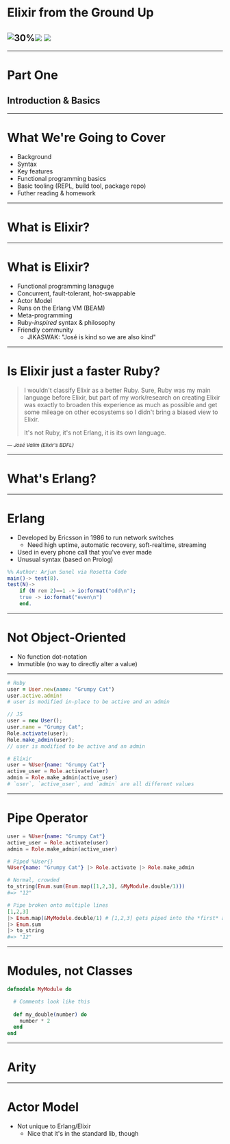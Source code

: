 <!-- $theme: gaia -->
<!-- $size: 16:9 -->

# Elixir from the Ground Up
## ![30%](https://avatars2.githubusercontent.com/u/1481354?v=3&s=400)![](https://lever-client-logos.s3.amazonaws.com/logo_color@2x-3a2ee589.png) ![](http://emojipedia-us.s3.amazonaws.com/cache/09/36/093609b96d67b99f68fc329a9b2aff6f.png)

---

# Part One
## Introduction & Basics

---
<!-- *template: invert -->
# What We're Going to Cover
- Background
- Syntax
- Key features
- Functional programming basics
- Basic tooling (REPL, build tool, package repo)
- Futher reading & homework

---

# What is Elixir?

---
<!-- *template: invert -->

# What is Elixir?

- Functional programming lanaguge
- Concurrent, fault-tolerant, hot-swappable
- Actor Model
- Runs on the Erlang VM (BEAM)
- Meta-programming
- Ruby-_inspired_ syntax & philosophy
- Friendly community 
  - JIKASWAK: "José is kind so we are also kind"

---
<!-- *template: invert -->

# Is Elixir just a faster Ruby?

> I wouldn't classify Elixir as a better Ruby. Sure, Ruby was my main language before Elixir, but part of my work/research on creating Elixir was exactly to broaden this experience as much as possible and get some mileage on other ecosystems so I didn't bring a biased view to Elixir.
> 
> It's not Ruby, it's not Erlang, it is its own language.

<small>— *José Valim (Elixir's BDFL)*</small>

---

# What's Erlang?

---

<!-- *template: invert -->

# Erlang
- Developed by Ericsson in 1986 to run network switches
  - Need high uptime, automatic recovery, soft-realtime, streaming
- Used in every phone call that you've ever made
- Unusual syntax (based on Prolog)

```erlang
%% Author: Arjun Sunel via Rosetta Code
main()-> test(8).
test(N)->
	if (N rem 2)==1 -> io:format("odd\n");
	true -> io:format("even\n")
	end.			
```

---

<!-- *template: invert -->

# Not Object-Oriented
- No function dot-notation
- Immutible (no way to directly alter a value)

---

<!-- *template: invert -->

```ruby
# Ruby
user = User.new(name: "Grumpy Cat")
user.active.admin!
# user is modified in-place to be active and an admin
```

```javascript
// JS
user = new User();
user.name = "Grumpy Cat";
Role.activate(user);
Role.make_admin(user);
// user is modified to be active and an admin
```

```elixir
# Elixir
user = %User{name: "Grumpy Cat"}
active_user = Role.activate(user)
admin = Role.make_admin(active_user)
# `user`, `active_user`, and `admin` are all different values
```

---

<!-- *template: invert -->

# Pipe Operator

```elixir
user = %User{name: "Grumpy Cat"}
active_user = Role.activate(user)
admin = Role.make_admin(active_user)

# Piped %User{}
%User{name: "Grumpy Cat"} |> Role.activate |> Role.make_admin

# Normal, crowded
to_string(Enum.sum(Enum.map([1,2,3], &MyModule.double/1)))
#=> "12"

# Pipe broken onto multiple lines
[1,2,3]
|> Enum.map(&MyModule.double/1) # [1,2,3] gets piped into the *first* arg
|> Enum.sum
|> to_string
#=> "12"
```

---
<!-- *template: invert -->

# Modules, not Classes

```elixir
defmodule MyModule do

  # Comments look like this
  
  def my_double(number) do
    number * 2
  end
end
```

---

<!-- *template: invert -->

# Arity

---

# Actor Model
- Not unique to Erlang/Elixir
  - Nice that it's in the standard lib, though